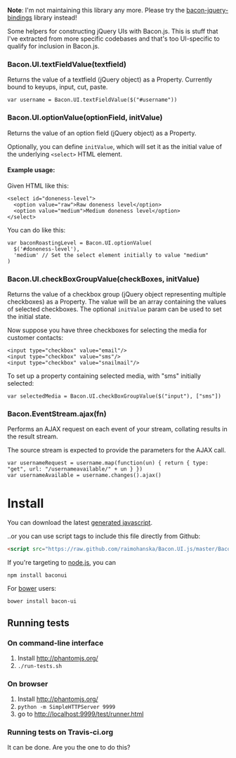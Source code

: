 **Note**: I'm not maintaining this library any more. Please try the [bacon-jquery-bindings](https://github.com/raimohanska/bacon-jquery-bindings) library instead!







Some helpers for constructing jQuery UIs with Bacon.js. This is stuff that I've extracted from more specific codebases and that's too UI-specific to qualify for inclusion in Bacon.js.

### Bacon.UI.textFieldValue(textfield)

Returns the value of a textfield (jQuery object) as a Property. Currently bound to keyups, input, cut, paste.

    var username = Bacon.UI.textFieldValue($("#username"))

### Bacon.UI.optionValue(optionField, initValue)

Returns the value of an option field (jQuery object) as a Property.

Optionally, you can define `initValue`, which will set it as the initial value
of the underlying `<select>` HTML element.

#### Example usage:

Given HTML like this:

    <select id="doneness-level">
      <option value="raw">Raw doneness level</option>
      <option value="medium">Medium doneness level</option>
    </select>

You can do like this:

    var baconRoastingLevel = Bacon.UI.optionValue(
      $('#doneness-level'),
      'medium' // Set the select element initially to value "medium"
    )

### Bacon.UI.checkBoxGroupValue(checkBoxes, initValue)

Returns the value of a checkbox group (jQuery object representing multiple checkboxes) as a Property. The value will be an array containing the values of selected checkboxes. The optional `initValue` param can be used to set the initial state.

Now suppose you have three checkboxes for selecting the media for customer contacts:

    <input type="checkbox" value="email"/>
    <input type="checkbox" value="sms"/>
    <input type="checkbox" value="snailmail"/>

To set up a property containing selected media, with "sms" initially selected:

    var selectedMedia = Bacon.UI.checkBoxGroupValue($("input"), ["sms"])

### Bacon.EventStream.ajax(fn)

Performs an AJAX request on each event of your stream, collating results in the result stream.

The source stream is expected to provide the parameters for the AJAX call.

    var usernameRequest = username.map(function(un) { return { type: "get", url: "/usernameavailable/" + un } })
    var usernameAvailable = username.changes().ajax()

Install
=======

You can download the latest [generated javascript](https://raw.github.com/raimohanska/Bacon.UI.js/master/Bacon.UI.js).

..or you can use script tags to include this file directly from Github:

```html
<script src="https://raw.github.com/raimohanska/Bacon.UI.js/master/Bacon.UI.js"></script>
```

If you're targeting to [node.js](http://nodejs.org/), you can

    npm install baconui

For [bower](https://github.com/twitter/bower) users:

    bower install bacon-ui
    
## Running tests

### On command-line interface

1. Install <http://phantomjs.org/>
2. `./run-tests.sh`

### On browser

1. Install <http://phantomjs.org/>
2. `python -m SimpleHTTPServer 9999`
3. go to <http://localhost:9999/test/runner.html>

### Running tests on Travis-ci.org

It can be done. Are you the one to do this?

